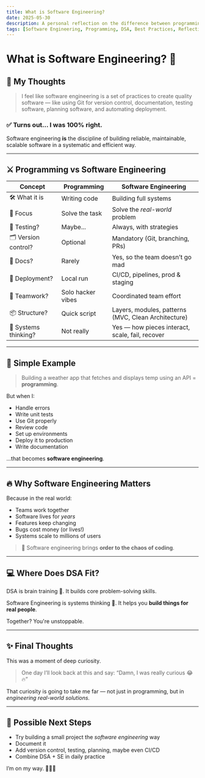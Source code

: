```yaml
---
title: What is Software Engineering?
date: 2025-05-30
description: A personal reflection on the difference between programming and software engineering, why SE matters, and how DSA fits into the bigger picture.
tags: [Software Engineering, Programming, DSA, Best Practices, Reflection, Learning]
---
```


# What is Software Engineering? 🤔

## 🧠 My Thoughts

> I feel like software engineering is a set of practices to create quality software — like using Git for version control, documentation, testing software, planning software, and automating deployment.

### ✅ Turns out... I was 100% right.

Software engineering **is** the discipline of building reliable, maintainable, scalable software in a systematic and efficient way.

---

## ⚔️ Programming vs Software Engineering

| Concept              | Programming                            | Software Engineering                                  |
|----------------------|----------------------------------------|--------------------------------------------------------|
| 🛠️ What it is         | Writing code                           | Building full systems                                 |
| 🧠 Focus              | Solve the task                         | Solve the *real-world* problem                        |
| 🧪 Testing?           | Maybe...                               | Always, with strategies                              |
| 🗂️ Version control?   | Optional                               | Mandatory (Git, branching, PRs)                      |
| 📄 Docs?              | Rarely                                 | Yes, so the team doesn’t go mad                      |
| 🚀 Deployment?        | Local run                              | CI/CD, pipelines, prod & staging                     |
| 🤝 Teamwork?          | Solo hacker vibes                      | Coordinated team effort                              |
| 📦 Structure?         | Quick script                           | Layers, modules, patterns (MVC, Clean Architecture)  |
| 🧩 Systems thinking?  | Not really                             | Yes — how pieces interact, scale, fail, recover      |

---

## 🧃 Simple Example

> Building a weather app that fetches and displays temp using an API = **programming**.

But when I:
- Handle errors
- Write unit tests
- Use Git properly
- Review code
- Set up environments
- Deploy it to production
- Write documentation

...that becomes **software engineering**.

---

## 🔥 Why Software Engineering Matters

Because in the real world:
- Teams work together
- Software lives for *years*
- Features keep changing
- Bugs cost money (or lives!)
- Systems scale to millions of users

> 🧠 Software engineering brings **order to the chaos of coding**.

---

## 💻 Where Does DSA Fit?

DSA is brain training 💪. It builds core problem-solving skills.

Software Engineering is systems thinking 🧠. It helps you **build things for real people**.

Together? You're unstoppable.

---

## ✨ Final Thoughts

This was a moment of deep curiosity.

> One day I’ll look back at this and say: “Damn, I was really curious 😂🔥”

That curiosity is going to take me far — not just in programming, but in *engineering real-world solutions.*

---

## 🔧 Possible Next Steps

- Try building a small project the *software engineering* way
- Document it
- Add version control, testing, planning, maybe even CI/CD
- Combine DSA + SE in daily practice

I’m on my way. 👨‍💻🚀
